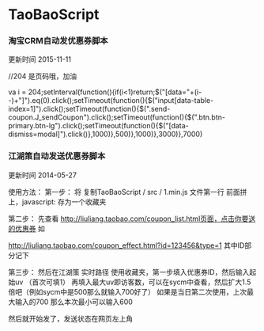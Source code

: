 TaoBaoScript
============

### 淘宝CRM自动发优惠券脚本
更新时间 2015-11-11

//204 是页码哦，加油

va i = 204;setInterval(function(){if(i<1)return;$("[data="+(i--)+"]").eq(0).click();setTimeout(function(){$("input[data-table-index=1]").click();setTimeout(function(){$(".send-coupon.J_sendCoupon").click();setTimeout(function(){$(".btn.btn-primary.btn-lg").click();setTimeout(function(){$("[data-dismiss=modal]").click()},1000)},500)},1000)},3000)},7000)


### 江湖策自动发送优惠券脚本
更新时间 2014-05-27

使用方法：
第一步：
将
复制TaoBaoScript / src / 1.min.js 文件第一行
前面拼上，javascript: 存为一个收藏夹

第二步：
先查看 http://liuliang.taobao.com/coupon_list.html页面，点击你要送的优惠券
如

http://liuliang.taobao.com/coupon_effect.html?id=123456&type=1
其中ID部分记下

第三步：
然后在江湖策 实时路径 使用收藏夹，第一步填入优惠券ID，然后输入起始uv （首次可填1）
再填入最大uv即访客数，可以在sycm中查看，然后扩大1.5倍吧（例如sycm中是500那么就输入700好了）
如果是当日第二次使用，上次最大输入的700 那么本次最小可以输入600

然后就开始发了，发送状态在网页左上角


